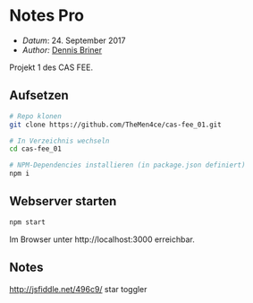 # Notes Pro

* *Datum*: 24. September 2017
* *Author:* [Dennis Briner](https://github.com/TheMen4ce)

Projekt 1 des CAS FEE.

## Aufsetzen

```bash
# Repo klonen
git clone https://github.com/TheMen4ce/cas-fee_01.git

# In Verzeichnis wechseln
cd cas-fee_01

# NPM-Dependencies installieren (in package.json definiert)
npm i
```

## Webserver starten

```bash
npm start
```

Im Browser unter http://localhost:3000 erreichbar.

## Notes

http://jsfiddle.net/496c9/ star toggler
